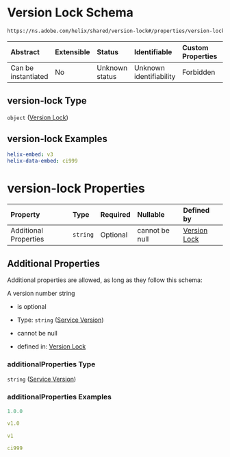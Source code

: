 # Version Lock Schema

```txt
https://ns.adobe.com/helix/shared/version-lock#/properties/version-lock
```



| Abstract            | Extensible | Status         | Identifiable            | Custom Properties | Additional Properties | Access Restrictions | Defined In                                                                 |
| :------------------ | :--------- | :------------- | :---------------------- | :---------------- | :-------------------- | :------------------ | :------------------------------------------------------------------------- |
| Can be instantiated | No         | Unknown status | Unknown identifiability | Forbidden         | Allowed               | none                | [proxystrain.schema.json*](proxystrain.schema.json "open original schema") |

## version-lock Type

`object` ([Version Lock](proxystrain-properties-version-lock.md))

## version-lock Examples

```yaml
helix-embed: v3
helix-data-embed: ci999

```

# version-lock Properties

| Property              | Type     | Required | Nullable       | Defined by                                                                                                             |
| :-------------------- | :------- | :------- | :------------- | :--------------------------------------------------------------------------------------------------------------------- |
| Additional Properties | `string` | Optional | cannot be null | [Version Lock](version-lock-service-version.md "https://ns.adobe.com/helix/shared/version-lock#/additionalProperties") |

## Additional Properties

Additional properties are allowed, as long as they follow this schema:

A version number string

*   is optional

*   Type: `string` ([Service Version](version-lock-service-version.md))

*   cannot be null

*   defined in: [Version Lock](version-lock-service-version.md "https://ns.adobe.com/helix/shared/version-lock#/additionalProperties")

### additionalProperties Type

`string` ([Service Version](version-lock-service-version.md))

### additionalProperties Examples

```yaml
1.0.0

```

```yaml
v1.0

```

```yaml
v1

```

```yaml
ci999

```
